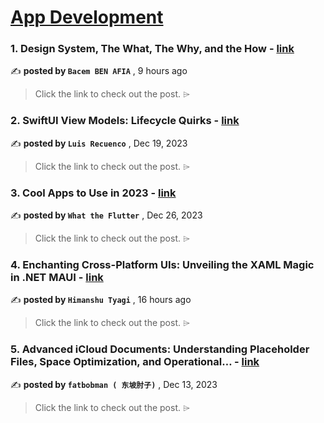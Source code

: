 
<h1><a href=https://medium.com/tag/mobile-app-development/recommended target="_blank" rel="noopener noreferrer">App Development</a></h1>
<h3>1. Design System, The What, The Why, and the How - <a href=https://medium.com/bforbank-tech/design-system-the-what-the-why-and-the-how-76329da3f63b?source=tag_recommended_feed---------0-84----------mobile_app_development----------5fc85eee_8cb2_45df_9257_eee302d46641------- target="_blank" rel="noopener noreferrer">link</a></h3>

✍️ **posted by `Bacem BEN AFIA`** <date> , 9 hours ago</date>

<blockquote>Click the link to check out the post. ⌲</blockquote>

<h3>2. SwiftUI View Models: Lifecycle Quirks - <a href=https://medium.com/the-swift-cooperative/swiftui-view-models-lifecycle-quirks-8dd967e84e31?source=tag_recommended_feed---------1-107----------mobile_app_development----------5fc85eee_8cb2_45df_9257_eee302d46641------- target="_blank" rel="noopener noreferrer">link</a></h3>

✍️ **posted by `Luis Recuenco`** <date> , Dec 19, 2023</date>

<blockquote>Click the link to check out the post. ⌲</blockquote>

<h3>3. Cool Apps to Use in 2023 - <a href=https://medium.com/@flutterwtf/cool-apps-to-use-in-2023-259885581956?source=tag_recommended_feed---------2-85----------mobile_app_development----------5fc85eee_8cb2_45df_9257_eee302d46641------- target="_blank" rel="noopener noreferrer">link</a></h3>

✍️ **posted by `What the Flutter`** <date> , Dec 26, 2023</date>

<blockquote>Click the link to check out the post. ⌲</blockquote>

<h3>4. Enchanting Cross-Platform UIs: Unveiling the XAML Magic in .NET MAUI - <a href=https://medium.com/@thimanshu1993/enchanting-cross-platform-uis-unveiling-the-xaml-magic-in-net-maui-42bae144bea9?source=tag_recommended_feed---------3-84----------mobile_app_development----------5fc85eee_8cb2_45df_9257_eee302d46641------- target="_blank" rel="noopener noreferrer">link</a></h3>

✍️ **posted by `Himanshu Tyagi`** <date> , 16 hours ago</date>

<blockquote>Click the link to check out the post. ⌲</blockquote>

<h3>5. Advanced iCloud Documents: Understanding Placeholder Files, Space Optimization, and Operational… - <a href=https://medium.com/itnext/advanced-icloud-documents-understanding-placeholder-files-space-optimization-and-operational-759b29c17e10?source=tag_recommended_feed---------4-107----------mobile_app_development----------5fc85eee_8cb2_45df_9257_eee302d46641------- target="_blank" rel="noopener noreferrer">link</a></h3>

✍️ **posted by `fatbobman ( 东坡肘子)`** <date> , Dec 13, 2023</date>

<blockquote>Click the link to check out the post. ⌲</blockquote>

